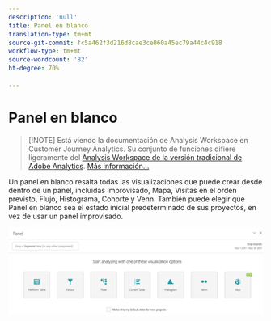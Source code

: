 ```yaml
---
description: 'null'
title: Panel en blanco
translation-type: tm+mt
source-git-commit: fc5a462f3d216d8cae3ce060a45ec79a44c4c918
workflow-type: tm+mt
source-wordcount: '82'
ht-degree: 70%

---
```



# Panel en blanco

>[!NOTE] Está viendo la documentación de Analysis Workspace en Customer Journey Analytics. Su conjunto de funciones difiere ligeramente del [Analysis Workspace de la versión tradicional de Adobe Analytics](https://docs.adobe.com/content/help/es-ES/analytics/analyze/analysis-workspace/home.html). [Más información...](/help/getting-started/cja-aa.md)

Un panel en blanco resalta todas las visualizaciones que puede crear desde dentro de un panel, incluidas Improvisado, Mapa, Visitas en el orden previsto, Flujo, Histograma, Cohorte y Venn. También puede elegir que Panel en blanco sea el estado inicial predeterminado de sus proyectos, en vez de usar un panel improvisado.

![](assets/blank_panel.png)

